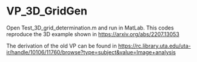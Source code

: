 # VP_3D_GridGen

Open Test_3D_grid_determination.m and run in MatLab. This codes reproduce the 3D example shown in https://arxiv.org/abs/2207.13053

The derivation of the old VP can be found in https://rc.library.uta.edu/uta-ir/handle/10106/11760/browse?type=subject&value=Image+analysis

